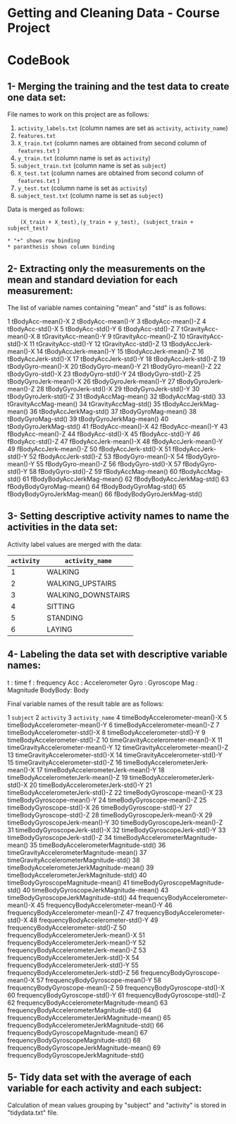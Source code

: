 Getting and Cleaning Data - Course Project
==========================================

CodeBook
========

1- Merging the training and the test data to create one data set:
-----------------------------------------------------------------

File names to work on this project are as follows:

1.  `activity_labels.txt` (column names are set as `activity`, `activity_name`)
2.  `features.txt`
3.  `X_train.txt` (column names are obtained from second column of `features.txt` )
4.  `y_train.txt` (column name is set as `activity`)
5.  `subject_train.txt` (column name is set as `subject`)
6.  `X_test.txt` (column names are obtained from second column of `features.txt` )
7.  `y_test.txt` (column name is set as `activity`)
8.  `subject_test.txt` (column name is set as `subject`)

Data is merged as follows:

        (X_train + X_test),(y_train + y_test), (subject_train + subject_test) 

    * "+" shows row binding  
    * paranthesis shows column binding  

2- Extracting only the measurements on the mean and standard deviation for each measurement:
--------------------------------------------------------------------------------------------

The list of variable names containing "mean" and "std" is as follows:

1 tBodyAcc-mean()-X
2 tBodyAcc-mean()-Y
3 tBodyAcc-mean()-Z
4 tBodyAcc-std()-X
5 tBodyAcc-std()-Y
6 tBodyAcc-std()-Z
7 tGravityAcc-mean()-X
8 tGravityAcc-mean()-Y
9 tGravityAcc-mean()-Z
10 tGravityAcc-std()-X
11 tGravityAcc-std()-Y
12 tGravityAcc-std()-Z
13 tBodyAccJerk-mean()-X
14 tBodyAccJerk-mean()-Y
15 tBodyAccJerk-mean()-Z
16 tBodyAccJerk-std()-X
17 tBodyAccJerk-std()-Y
18 tBodyAccJerk-std()-Z
19 tBodyGyro-mean()-X
20 tBodyGyro-mean()-Y
21 tBodyGyro-mean()-Z
22 tBodyGyro-std()-X
23 tBodyGyro-std()-Y
24 tBodyGyro-std()-Z
25 tBodyGyroJerk-mean()-X
26 tBodyGyroJerk-mean()-Y
27 tBodyGyroJerk-mean()-Z
28 tBodyGyroJerk-std()-X
29 tBodyGyroJerk-std()-Y
30 tBodyGyroJerk-std()-Z
31 tBodyAccMag-mean()
32 tBodyAccMag-std()
33 tGravityAccMag-mean()
34 tGravityAccMag-std()
35 tBodyAccJerkMag-mean()
36 tBodyAccJerkMag-std()
37 tBodyGyroMag-mean()
38 tBodyGyroMag-std()
39 tBodyGyroJerkMag-mean()
40 tBodyGyroJerkMag-std()
41 fBodyAcc-mean()-X
42 fBodyAcc-mean()-Y
43 fBodyAcc-mean()-Z
44 fBodyAcc-std()-X
45 fBodyAcc-std()-Y
46 fBodyAcc-std()-Z
47 fBodyAccJerk-mean()-X
48 fBodyAccJerk-mean()-Y
49 fBodyAccJerk-mean()-Z
50 fBodyAccJerk-std()-X
51 fBodyAccJerk-std()-Y
52 fBodyAccJerk-std()-Z
53 fBodyGyro-mean()-X
54 fBodyGyro-mean()-Y
55 fBodyGyro-mean()-Z
56 fBodyGyro-std()-X
57 fBodyGyro-std()-Y
58 fBodyGyro-std()-Z
59 fBodyAccMag-mean()
60 fBodyAccMag-std()
61 fBodyBodyAccJerkMag-mean()
62 fBodyBodyAccJerkMag-std()
63 fBodyBodyGyroMag-mean()
64 fBodyBodyGyroMag-std()
65 fBodyBodyGyroJerkMag-mean() 66 fBodyBodyGyroJerkMag-std()

3- Setting descriptive activity names to name the activities in the data set:
-----------------------------------------------------------------------------

Activity label values are merged with the data:

| `activity` | `activity_name`     |
|------------|---------------------|
| 1          | WALKING             |
| 2          | WALKING\_UPSTAIRS   |
| 3          | WALKING\_DOWNSTAIRS |
| 4          | SITTING             |
| 5          | STANDING            |
| 6          | LAYING              |

4- Labeling the data set with descriptive variable names:
---------------------------------------------------------

t : time
f : frequency
Acc : Accelerometer
Gyro : Gyroscope
Mag : Magnitude
BodyBody: Body

Final variable names of the result table are as follows:

1 `subject`
2 `activity`
3 `activity_name`
4 timeBodyAccelerometer-mean()-X
5 timeBodyAccelerometer-mean()-Y
6 timeBodyAccelerometer-mean()-Z
7 timeBodyAccelerometer-std()-X
8 timeBodyAccelerometer-std()-Y
9 timeBodyAccelerometer-std()-Z
10 timeGravityAccelerometer-mean()-X
11 timeGravityAccelerometer-mean()-Y
12 timeGravityAccelerometer-mean()-Z
13 timeGravityAccelerometer-std()-X
14 timeGravityAccelerometer-std()-Y
15 timeGravityAccelerometer-std()-Z
16 timeBodyAccelerometerJerk-mean()-X
17 timeBodyAccelerometerJerk-mean()-Y
18 timeBodyAccelerometerJerk-mean()-Z
19 timeBodyAccelerometerJerk-std()-X
20 timeBodyAccelerometerJerk-std()-Y
21 timeBodyAccelerometerJerk-std()-Z
22 timeBodyGyroscope-mean()-X
23 timeBodyGyroscope-mean()-Y
24 timeBodyGyroscope-mean()-Z
25 timeBodyGyroscope-std()-X
26 timeBodyGyroscope-std()-Y
27 timeBodyGyroscope-std()-Z
28 timeBodyGyroscopeJerk-mean()-X
29 timeBodyGyroscopeJerk-mean()-Y
30 timeBodyGyroscopeJerk-mean()-Z
31 timeBodyGyroscopeJerk-std()-X
32 timeBodyGyroscopeJerk-std()-Y
33 timeBodyGyroscopeJerk-std()-Z
34 timeBodyAccelerometerMagnitude-mean()
35 timeBodyAccelerometerMagnitude-std()
36 timeGravityAccelerometerMagnitude-mean()
37 timeGravityAccelerometerMagnitude-std()
38 timeBodyAccelerometerJerkMagnitude-mean()
39 timeBodyAccelerometerJerkMagnitude-std()
40 timeBodyGyroscopeMagnitude-mean()
41 timeBodyGyroscopeMagnitude-std()
40 timeBodyGyroscopeJerkMagnitude-mean()
43 timeBodyGyroscopeJerkMagnitude-std()
44 frequencyBodyAccelerometer-mean()-X
45 frequencyBodyAccelerometer-mean()-Y
46 frequencyBodyAccelerometer-mean()-Z
47 frequencyBodyAccelerometer-std()-X
48 frequencyBodyAccelerometer-std()-Y
49 frequencyBodyAccelerometer-std()-Z
50 frequencyBodyAccelerometerJerk-mean()-X
51 frequencyBodyAccelerometerJerk-mean()-Y
52 frequencyBodyAccelerometerJerk-mean()-Z
53 frequencyBodyAccelerometerJerk-std()-X
54 frequencyBodyAccelerometerJerk-std()-Y
55 frequencyBodyAccelerometerJerk-std()-Z
56 frequencyBodyGyroscope-mean()-X
57 frequencyBodyGyroscope-mean()-Y
58 frequencyBodyGyroscope-mean()-Z
59 frequencyBodyGyroscope-std()-X
60 frequencyBodyGyroscope-std()-Y
61 frequencyBodyGyroscope-std()-Z
62 frequencyBodyAccelerometerMagnitude-mean()
63 frequencyBodyAccelerometerMagnitude-std()
64 frequencyBodyAccelerometerJerkMagnitude-mean() 65 frequencyBodyAccelerometerJerkMagnitude-std()
66 frequencyBodyGyroscopeMagnitude-mean()
67 frequencyBodyGyroscopeMagnitude-std()
68 frequencyBodyGyroscopeJerkMagnitude-mean()
69 frequencyBodyGyroscopeJerkMagnitude-std()

5- Tidy data set with the average of each variable for each activity and each subject:
--------------------------------------------------------------------------------------

Calculation of mean values grouping by "subject" and "activity" is stored in "tidydata.txt" file.
